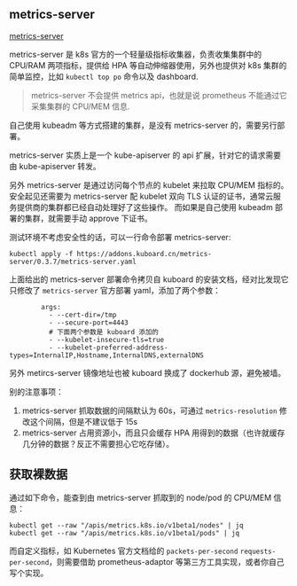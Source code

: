 
## metrics-server 
[metrics-server](https://github.com/kubernetes-sigs/metrics-server)

metrics-server 是 k8s 官方的一个轻量级指标收集器，负责收集集群中的 CPU/RAM 两项指标，提供给 HPA 等自动伸缩器使用，另外也提供对 k8s 集群的简单监控，比如 `kubectl top po` 命令以及 dashboard.

>metrics-server 不会提供 metrics api，也就是说 prometheus 不能通过它采集集群的 CPU/MEM 信息.

自己使用 kubeadm 等方式搭建的集群，是没有 metrics-server 的，需要另行部署。

metrics-server 实质上是一个 kube-apiserver 的 api 扩展，针对它的请求需要由 kube-apiserver 转发。

另外 metrics-server 是通过访问每个节点的 kubelet 来拉取 CPU/MEM 指标的。
安全起见还需要为 metrics-server 配 kubelet 双向 TLS 认证的证书，通常云服务提供商的集群都已经自动处理好了这些操作。
而如果是自己使用 kubeadm 部署的集群，就需要手动 approve 下证书。

测试环境不考虑安全性的话，可以一行命令部署 metrics-server:

```shell
kubectl apply -f https://addons.kuboard.cn/metrics-server/0.3.7/metrics-server.yaml
```

上面给出的 metrics-server 部署命令拷贝自 kuboard 的安装文档，经对比发现它只修改了 `metrics-server` 官方部署 yaml，添加了两个参数：

```shell
        args:
          - --cert-dir=/tmp
          - --secure-port=4443
          # 下面两个参数是 kuboard 添加的
          - --kubelet-insecure-tls=true
          - --kubelet-preferred-address-types=InternalIP,Hostname,InternalDNS,externalDNS
```

另外 metircs-server 镜像地址也被 kuboard 换成了 dockerhub 源，避免被墙。

别的注意事项：

1. metrics-server 抓取数据的间隔默认为 60s，可通过 `metrics-resolution` 修改这个间隔，但是不建议低于 15s
2. metrics-server 占用资源小，而且只会缓存 HPA 用得到的数据（也许就缓存几分钟的数据？反正不需要担心它吃存储）。


## 获取裸数据

通过如下命令，能查到由 metrics-server 抓取到的 node/pod 的 CPU/MEM 信息：

```shell
kubectl get --raw "/apis/metrics.k8s.io/v1beta1/nodes" | jq
kubectl get --raw "/apis/metrics.k8s.io/v1beta1/pods" | jq
```

而自定义指标，如 Kubernetes 官方文档给的 `packets-per-second` `requests-per-second`，则需要借助  prometheus-adaptor  等第三方工具实现，或者你自己写个实现。
